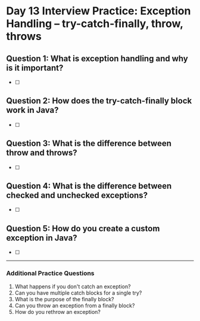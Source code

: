 # Day 13 Interview Practice: Exception Handling – try-catch-finally, throw, throws

## Question 1: What is exception handling and why is it important?
- [ ] 

## Question 2: How does the try-catch-finally block work in Java?
- [ ] 

## Question 3: What is the difference between throw and throws?
- [ ] 

## Question 4: What is the difference between checked and unchecked exceptions?
- [ ] 

## Question 5: How do you create a custom exception in Java?
- [ ] 

---

### Additional Practice Questions
1. What happens if you don't catch an exception?
2. Can you have multiple catch blocks for a single try?
3. What is the purpose of the finally block?
4. Can you throw an exception from a finally block?
5. How do you rethrow an exception? 